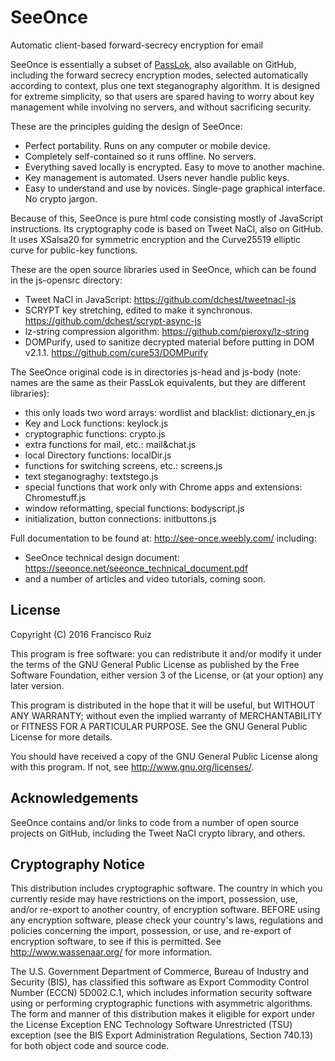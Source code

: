 # SeeOnce

Automatic client-based forward-secrecy encryption for email

SeeOnce is essentially a subset of [PassLok](https://github.com/fruiz500/passlok), also available on GitHub, including the forward secrecy encryption modes, selected automatically according to context, plus one text steganography algorithm. It is designed for extreme simplicity, so that users are spared having to worry about key management while involving no servers, and without sacrificing security.

These are the principles guiding the design of SeeOnce:
* Perfect portability. Runs on any computer or mobile device.
* Completely self-contained so it runs offline. No servers.
* Everything saved locally is encrypted. Easy to move to another machine.
* Key management is automated. Users never handle public keys.
* Easy to understand and use by novices. Single-page graphical interface. No crypto jargon.

Because of this, SeeOnce is pure html code consisting mostly of JavaScript instructions. Its cryptography code is based on Tweet NaCl, also on GitHub. It uses XSalsa20 for symmetric encryption and the Curve25519 elliptic curve for public-key functions.

These are the open source libraries used in SeeOnce, which can be found in the js-opensrc directory:
* Tweet NaCl in JavaScript: https://github.com/dchest/tweetnacl-js
* SCRYPT key stretching, edited to make it synchronous. https://github.com/dchest/scrypt-async-js
* lz-string compression algorithm: https://github.com/pieroxy/lz-string
* DOMPurify, used to sanitize decrypted material before putting in DOM v2.1.1. https://github.com/cure53/DOMPurify

The SeeOnce original code is in directories js-head and js-body (note: names are the same as their PassLok equivalents, but they are different libraries):
* this only loads two word arrays: wordlist and blacklist: dictionary_en.js
* Key and Lock functions: keylock.js
* cryptographic functions: crypto.js
* extra functions for mail, etc.: mail&chat.js
* local Directory functions: localDir.js
* functions for switching screens, etc.: screens.js
* text steganograghy: textstego.js
* special functions that work only with Chrome apps and extensions: Chromestuff.js
* window reformatting, special functions: bodyscript.js
* initialization, button connections: initbuttons.js

Full documentation to be found at: <http://see-once.weebly.com/> including:
* SeeOnce technical design document: https://seeonce.net/seeonce_technical_document.pdf
* and a number of articles and video tutorials, coming soon.

License
-------

  Copyright (C) 2016 Francisco Ruiz

  This program is free software: you can redistribute it and/or modify
  it under the terms of the GNU General Public License as published by
  the Free Software Foundation, either version 3 of the License, or
  (at your option) any later version.

  This program is distributed in the hope that it will be useful,
  but WITHOUT ANY WARRANTY; without even the implied warranty of
  MERCHANTABILITY or FITNESS FOR A PARTICULAR PURPOSE. See the
  GNU General Public License for more details.

  You should have received a copy of the GNU General Public License
  along with this program. If not, see <http://www.gnu.org/licenses/>.

Acknowledgements
----------------

  SeeOnce contains and/or links to code from a number of open source
  projects on GitHub, including the Tweet NaCl crypto library, and others.

Cryptography Notice
-------------------

  This distribution includes cryptographic software. The country in
  which you currently reside may have restrictions on the import,
  possession, use, and/or re-export to another country, of encryption
  software. BEFORE using any encryption software, please check your
  country's laws, regulations and policies concerning the import,
  possession, or use, and re-export of encryption software, to see if
  this is permitted. See <http://www.wassenaar.org/> for more
  information.

  The U.S. Government Department of Commerce, Bureau of Industry and
  Security (BIS), has classified this software as Export Commodity
  Control Number (ECCN) 5D002.C.1, which includes information security
  software using or performing cryptographic functions with asymmetric
  algorithms. The form and manner of this distribution makes it
  eligible for export under the License Exception ENC Technology
  Software Unrestricted (TSU) exception (see the BIS Export
  Administration Regulations, Section 740.13) for both object code and
  source code.

